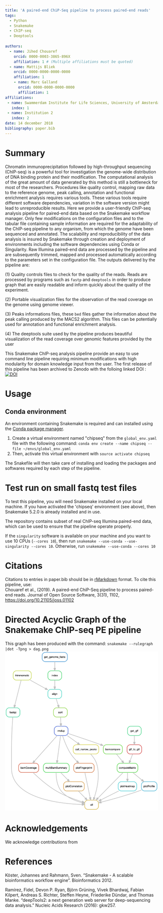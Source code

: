 ```yaml
---
title: 'A paired-end ChiP-Seq pipeline to process paired-end reads'
tags:
  - Python
  - Snakemake
  - ChIP-seq
  - Deeptools

authors:
  - name: Jihed Chouaref
    orcid: 0000-0003-3865-896X
    affiliation: 1 # (Multiple affiliations must be quoted)
  - name: Mattijs Bliek
    orcid: 0000-0000-0000-0000
    affiliation: 1
    - name: Marc Galland
      orcid: 0000-0000-0000-0000
      affiliation: 1
affiliations:
 - name: Swammerdam Institute for Life Sciences, University of Amsterdam
   index: 1
 - name: Institution 2
   index: 2
date: 14 december 2018
bibliography: paper.bib
---
```


# Summary

Chromatin immunoprecipitation followed by high-throughput sequencing (ChIP-seq) is a powerful tool for investigation the genome-wide distribution of DNA binding protein and their modification. The computational analysis of the great amount of data generated by this method is still a bottleneck for most of the researchers. Procedures like quality control, mapping raw data to the reference genome, peak calling, annotation and functional enrichment analysis requires various tools. These various tools require different software dependencies, variation in the software version might lead to unreproducible results.
Here we provide a user-friendly ChIP-seq analysis pipeline for paired-end data based on the Snakemake workflow manager. Only few modifications on the configuration files and to the tabular file containing sample information are required for the adaptability of the ChIP-seq pipeline to any organism, from which the genome have been sequenced and annotated.
The scalability and reproducibility of the data analysis is insured by Snakemake through creation and deployment of environments including the software dependencies using Conda or Singularity.
Raw Illumina paired-end data are processed by the pipeline and are subsequently trimmed, mapped and processed automatically according to the parameters set in the configuration file.
The outputs delivered by the pipeline are:

(1)	Quality controls files to check for the quality of the reads. Reads are processed by programs such as `fastp` and `deeptools` in order to produce graph that are easily readable and inform quickly about the quality of the experiment.

(2)	Portable visualization files for the observation of the read coverage on the genome using genome viewer.

(3)	Peaks informations files, these `bed` files gather the information about the peak calling produced by the MACS2 algorithm. This files can be potentially used for annotation and functional enrichment analysis.

(4)	The deeptools suite used by the pipeline produces beautiful visualization of the read coverage over genomic features provided by the user

This Snakemake ChIP-seq analysis pipeline provide an easy to use command line pipeline requiring minimum modifications with high modularity for domain knowledge input from the user. The first release of this pipeline has been archived to Zenodo with the folloing linked DOI : [![DOI](https://zenodo.org/badge/141444770.svg)](https://zenodo.org/badge/latestdoi/141444770)


# Usage

## Conda environment

An environment containing Snakemake is required and can installed using the [Conda package manager](https://conda.io/docs/using/envs.html).
1. Create a virtual environment named "chipseq" from the `global_env.yaml` file with the following command: `conda env create --name chipseq --file ~/envs/global_env.yaml`
2. Then, activate this virtual environment with `source activate chipseq`

The Snakefile will then take care of installing and loading the packages and softwares required by each step of the pipeline.

# Test run on small fastq test files

To test this pipeline, you will need Snakemake installed on your local machine. If you have activated the 'chipseq' environment (see above), then Snakemake 5.2.0 is already installed and in use.    

The repository contains subset of real ChIP-seq Illumina paired-end data, which can be used to ensure that the pipeline
operate properly.

If the `singularity` software is available on your machine and you want to use 10 CPUs (`--cores 10`), then run `snakemake --use-conda --use-singularity --cores 10`. Otherwise, run `snakemake --use-conda --cores 10`

# Citations

Citations to entries in paper.bib should be in
[rMarkdown](http://rmarkdown.rstudio.com/authoring_bibliographies_and_citations.html)
format.
To cite this pipeline, use:  
Chouaref et al., (2019). A paired-end ChiP-Seq pipeline to process paired-end reads.
Journal of Open Source Software, 3(31), 1102, https://doi.org/10.21105/joss.01102

# Directed Acyclic Graph of the Snakemake ChIP-seq PE pipeline

This graph has been produced with the command: `snakemake --rulegraph |dot -Tpng > dag.png`
![](dag.png)

# Acknowledgements

We acknowledge contributions from

# References

Köster, Johannes and Rahmann, Sven. “Snakemake - A scalable bioinformatics workflow engine”. Bioinformatics 2012.

Ramírez, Fidel, Devon P. Ryan, Björn Grüning, Vivek Bhardwaj, Fabian Kilpert, Andreas S. Richter, Steffen Heyne, Friederike Dündar, and Thomas Manke. “deepTools2: a next generation web server for deep-sequencing data analysis.” Nucleic Acids Research (2016): gkw257.
